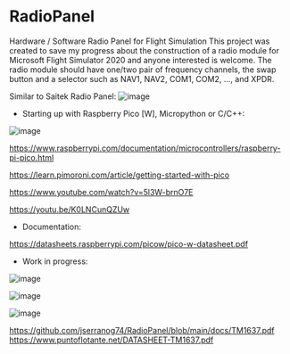 # RadioPanel

Hardware / Software Radio Panel for Flight Simulation
This project was created to save my progress about the construction of a radio module for Microsoft Flight Simulator 2020 and anyone interested is welcome. 
The radio module should have one/two pair of frequency channels, the swap button and a selector such as NAV1, NAV2, COM1, COM2, ..., and XPDR.

Similar to Saitek Radio Panel:
![image](https://user-images.githubusercontent.com/69823432/217115577-0242d6c0-e72d-4924-8ed6-9a1e6c0883b8.png)


* Starting up with Raspberry Pico [W], Micropython or C/C++:

![image](https://user-images.githubusercontent.com/69823432/217314903-9f5fdfa1-0c98-4782-a3bd-9f0723fa4536.png)

https://www.raspberrypi.com/documentation/microcontrollers/raspberry-pi-pico.html


https://learn.pimoroni.com/article/getting-started-with-pico

https://www.youtube.com/watch?v=5l3W-brnO7E

https://youtu.be/K0LNCunQZUw

* Documentation:

https://datasheets.raspberrypi.com/picow/pico-w-datasheet.pdf

* Work in progress:

![image](https://user-images.githubusercontent.com/69823432/216832567-97669250-eff2-4193-9b6c-9eaf749dbc31.png)

![image](https://user-images.githubusercontent.com/69823432/217441564-3c75e7d6-d6ab-4a75-ad6f-65309a474eca.png)


![image](https://user-images.githubusercontent.com/69823432/216832738-495a19f0-c244-4e3f-ae5f-74d663e1e25a.png)


https://github.com/jserranog74/RadioPanel/blob/main/docs/TM1637.pdf
https://www.puntoflotante.net/DATASHEET-TM1637.pdf
